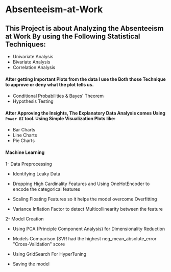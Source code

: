 # Absenteeism-at-Work

## This Project is about Analyzing the Absenteeism at Work By using the Following Statistical Techniques:
- Univariate Analysis
- Bivariate Analysis
- Correlation Analysis

#### After getting Important Plots from the data I use the Both those Technique to approve or deny what the plot tells us.
- Conditional Probabilities & Bayes' Theorem
- Hypothesis Testing

#### After Approving the Insights, The Explanatory Data Analysis comes Using `Power BI` tool. Using Simple Visualization Plots like:
- Bar Charts
- Line Charts
- Pie Charts

#### Machine Learning 
1- Data Preprocessing
  - Identifying Leaky Data

  - Dropping High Cardinality Features and Using OneHotEncoder to encode the categorical features

  - Scaling Floating Features so it helps the model overcome Overfitting

  - Variance Inflation Factor to detect Multicollinearity between the feature

2- Model Creation
  - Using PCA (Principle Component Analysis) for Dimensionality Reduction

  - Models Comparison (SVR had the highest neg_mean_absolute_error
  "Cross-Validation" score

  - Using GridSearch For HyperTuning

  - Saving the model
